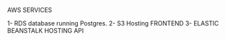 AWS SERVICES

1- RDS database running Postgres.
2- S3 Hosting FRONTEND
3- ELASTIC BEANSTALK HOSTING API